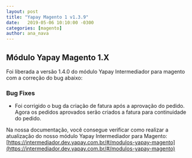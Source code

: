 ```yaml
---
layout: post
title: "Yapay Magento 1 v1.3.9"
date:   2019-05-06 10:10:00 -0300
categories: [magento]
author: ana_nava
---
```


## Módulo Yapay Magento 1.X

Foi liberada a versão 1.4.0 do módulo Yapay Intermediador para magento com a correção do bug abaixo:

<!-- more -->


### **Bug Fixes**

* Foi corrigido o bug da criação de fatura após a aprovação do pedido. Agora os pedidos aprovados serão criados a fatura para continuidade do pedido.





Na nossa documentação, você consegue verificar como realizar a atualização do nosso módulo Yapay Intermediador para Magento: [https://intermediador.dev.yapay.com.br/#/modulos-yapay-magento](https://intermediador.dev.yapay.com.br/#/modulos-yapay-magento)
